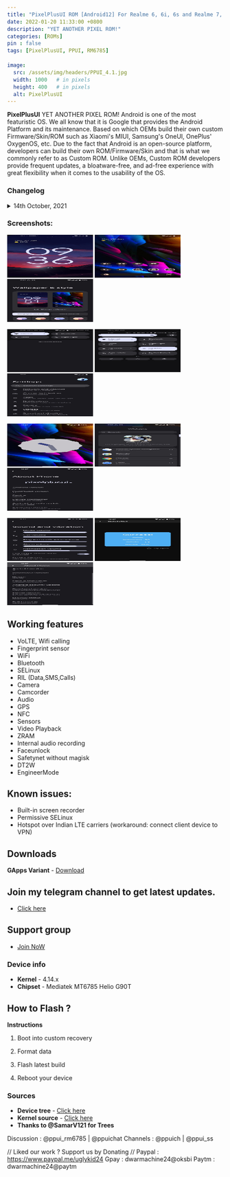 ```yaml
---
title: "PixelPlusUI ROM [Android12] For Realme 6, 6i, 6s and Realme 7, Narzo 20 Pro, Narzo 30 4G (G90T Series) [OFFICIAL]"
date: 2022-01-20 11:33:00 +0800
description: "YET ANOTHER PIXEL ROM!"
categories: [ROMs]
pin : false
tags: [PixelPlusUI, PPUI, RM6785]

image:
  src: /assets/img/headers/PPUI_4.1.jpg
  width: 1000   # in pixels
  height: 400   # in pixels
  alt: PixelPlusUI
---
```


**PixelPlusUI** YET ANOTHER PIXEL ROM!
Android is one of the most featuristic OS. We all know that it is Google that provides the Android Platform and its maintenance. Based on which OEMs build their own custom Firmware/Skin/ROM such as Xiaomi's MIUI, Samsung's OneUI, OnePlus' OxygenOS, etc. Due to the fact that Android is an open-source platform, developers can build their own ROM/Firmware/Skin and that is what we commonly refer to as Custom ROM. Unlike OEMs, Custom ROM developers provide frequent updates, a bloatware-free, and ad-free experience with great flexibility when it comes to the usability of the OS.

### Changelog

<details>
<summary>14th October, 2021</summary>
<p><ul>
  <li>January ASB (android-12.0.0_r26)</li>
  <li>Switched to RUI2 firmware</li>
  <li>Passes SafetyNet out-of-the-box</li>
  <li>Improved Gaming performance</li>
  <li>Unlimited Google Photos storage</li>
  <li>NFC works now</li>
  <li>Added LiveDisplay (Display settings)</li>
  <li>Fixed VOOC charging delay</li>
  <li>Fixed brightness slider curve</li>
  <li>Fixed minimum brightness</li>
  <li>Upstreamed kernel to 4.14.261</li>
  <li>Added F2FS support</li>
</ul></p>
</details>

### Screenshots: 
<p> 
	<img src="/assets/img/screenshots/ppui4/01.jpg" width=200 height=100 /> 
    <img src="/assets/img/screenshots/ppui4/02.jpg" width=200 height=100 />
	<img src="/assets/img/screenshots/ppui4/03.jpg" width=200 height=100 /></p>
<p> 
	<img src="/assets/img/screenshots/ppui4/04.jpg" width=200 height=100 />
    <img src="/assets/img/screenshots/ppui4/05.jpg" width=200 height=100 /> 
	<img src="/assets/img/screenshots/ppui4/06.jpg" width=200 height=100 /></p>
<p> 
	<img src="/assets/img/screenshots/ppui4/07.jpg" width=200 height=100 />
    <img src="/assets/img/screenshots/ppui4/08.jpg" width=200 height=100 /> 
    <img src="/assets/img/screenshots/ppui4/09.jpg" width=200 height=100 /> </p>  
<p>
    <img src="/assets/img/screenshots/ppui4/10.jpg" width=200 height=100 /> 
    <img src="/assets/img/screenshots/ppui4/11.jpg" width=200 height=100 /> 
    <img src="/assets/img/screenshots/ppui4/12.jpg" width=200 height=100 /> </p>
  

## Working features
* VoLTE, Wifi calling
* Fingerprint sensor
* WiFi
* Bluetooth
* SELinux
* RIL (Data,SMS,Calls)
* Camera
* Camcorder
* Audio
* GPS
* NFC
* Sensors
* Video Playback
* ZRAM
* Internal audio recording
* Faceunlock
* Safetynet without magisk
* DT2W
* EngineerMode

## Known issues:
* Built-in screen recorder
* Permissive SELinux
* Hotspot over Indian LTE carriers (workaround: connect client device to VPN)

## Downloads
**GApps Variant** - [Download](https://ppui.site/download)

## Join my telegram channel to get latest updates.
* [Click here](https://t.me/TheCloverly_Releases)

## Support group
* [Join NoW](https://t.me/SriBalajiHub)

### Device info
* **Kernel** - 4.14.x
* **Chipset** - Mediatek MT6785 Helio G90T

## How to Flash ?
**Instructions**

1) Boot into custom recovery 

2) Format data

3) Flash latest build

4) Reboot your device 

### Sources
* **Device tree** - [Click here](https://github.com/iamthecloverly/android_device_realme_RMX2001)
* **Kernel source** - [Click here](https://github.com/realme-mt6785-devs/android_kernel_realme_mt6785)
* **Thanks to @SamarV121 for Trees**

Discussion : @ppui_rm6785 | @ppuichat 
Channels : @ppuich | @ppui_ss

// Liked our work ? Support us by Donating //
Paypal : https://www.paypal.me/uglykid24
Gpay : dwarmachine24@oksbi
Paytm : dwarmachine24@paytm